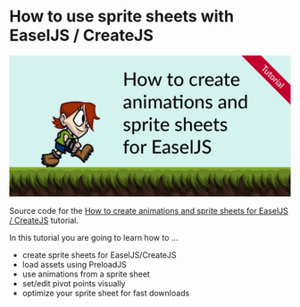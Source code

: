 # How to use sprite sheets with EaselJS / CreateJS

<a href="https://www.codeandweb.com/texturepacker/tutorials/how-to-create-sprite-sheets-and-animations-for-easeljs-createjs">
<img src="./title.jpg"/></a>

Source code for the <a href="https://www.codeandweb.com/texturepacker/tutorials/how-to-create-sprite-sheets-and-animations-for-easeljs-createjs">How to create animations and sprite sheets for EaselJS / CreateJS</a> tutorial.

In this tutorial you are going to learn how to ...

* create sprite sheets for EaselJS/CreateJS
* load assets using PreloadJS
* use animations from a sprite sheet
* set/edit pivot points visually
* optimize your sprite sheet for fast downloads

